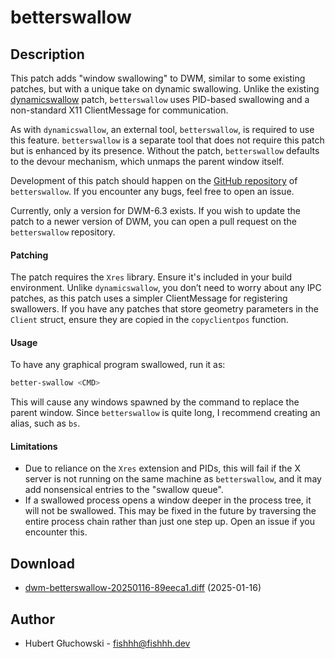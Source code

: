 betterswallow
=============

Description
-----------
This patch adds "window swallowing" to DWM, similar to some existing patches,
but with a unique take on dynamic swallowing.
Unlike the existing [dynamicswallow](https://dwm.suckless.org/patches/dynamicswallow/) patch,
`betterswallow` uses PID-based swallowing and a non-standard X11 ClientMessage
for communication.

As with `dynamicswallow`, an external tool, `betterswallow`, is required
to use this feature. `betterswallow` is a separate tool that does not require
this patch but is enhanced by its presence. Without the patch, `betterswallow`
defaults to the devour mechanism, which unmaps the parent window itself.

Development of this patch should happen on the [GitHub repository](https://github.com/afishhh/better-swallow)
of `betterswallow`. If you encounter any bugs, feel free to open an issue.

Currently, only a version for DWM-6.3 exists. If you wish to update the patch to
a newer version of DWM, you can open a pull request on the `betterswallow` repository.

#### Patching

The patch requires the `Xres` library. Ensure it's included in your build environment.
Unlike `dynamicswallow`, you don’t need to worry about any IPC patches, as this
patch uses a simpler ClientMessage for registering swallowers.
If you have any patches that store geometry parameters in the `Client` struct,
ensure they are copied in the `copyclientpos` function.

#### Usage

To have any graphical program swallowed, run it as:
```bash
better-swallow <CMD>
```
This will cause any windows spawned by the command to replace the parent window.
Since `betterswallow` is quite long, I recommend creating an alias, such as `bs`.

#### Limitations

- Due to reliance on the `Xres` extension and PIDs, this will fail if the X server
is not running on the same machine as `betterswallow`, and it may add nonsensical
entries to the "swallow queue".
- If a swallowed process opens a window deeper in the process tree, it will not
be swallowed. This may be fixed in the future by traversing the entire process
chain rather than just one step up. Open an issue if you encounter this.

Download
--------
* [dwm-betterswallow-20250116-89eeca1.diff](dwm-betterswallow-20250116-89eeca1.diff) (2025-01-16)

Author
------
* Hubert Głuchowski - <fishhh@fishhh.dev>
